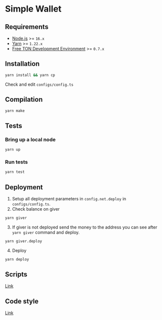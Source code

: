 # Simple Wallet
## Requirements
* [Node.js](https://nodejs.org) >= `16.x`
* [Yarn](https://classic.yarnpkg.com) >= `1.22.x`
* [Free TON Development Environment](https://github.com/tonlabs/tondev) >= `0.7.x`

## Installation
```sh
yarn install && yarn cp
```
Check and edit `configs/config.ts`

## Compilation
```sh
yarn make
```

## Tests
### Bring up a local node
```sh
yarn up
```

### Run tests
```sh
yarn test
```

## Deployment
1. Setup all deployment parameters in `config.net.deploy` in `configs/config.ts`.
2. Check balance on giver
```sh
yarn giver
```

3. If giver is not deployed send the money to the address you can see after `yarn giver` command and deploy.
```sh
yarn giver.deploy
```

4. Deploy
```sh
yarn deploy
```

## Scripts
[Link](docs/SCRIPTS.md)

## Code style
[Link](docs/CODE_STYLE.md)